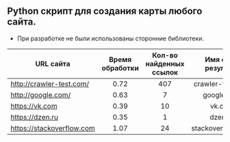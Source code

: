 
## Python cкрипт для создания карты любого сайта. 
* При разработке не были использованы сторонние библиотеки.

| URL сайта                | Время обработки  | Кол-во найденных ссылок | Имя файла с результатом |
|--------------------------|:----------------:|:-----------------------:|:-----------------------:|
| http://crawler-test.com/ |       0.72       |           407           |  crawler-test.com.txt   |
| http://google.com/       |       0.63       |            7            |   google.com.txt        |
| https://vk.com           |       0.39       |           10            |       vk.com.txt        |
| https://dzen.ru          |       0.35       |            1            |       dzen.ru.txt       |
| https://stackoverflow.com|       1.07       |           24            |  stackoverflow.com.txt  |
